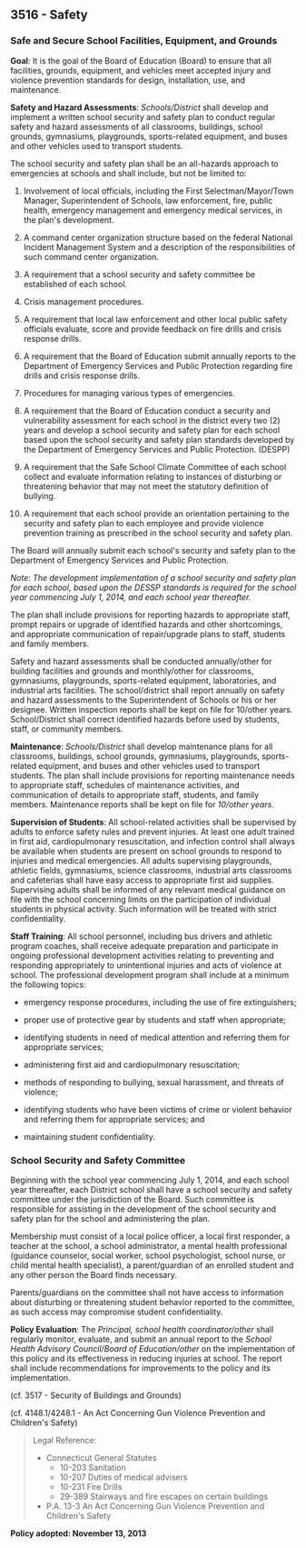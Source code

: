 ## 3516 - Safety

### Safe and Secure School Facilities, Equipment, and Grounds

**Goal**:  It is the goal of the Board of Education (Board) to ensure that all facilities, grounds, equipment, and vehicles meet accepted injury and violence prevention standards for design, installation, use, and maintenance.

**Safety and Hazard Assessments**: *Schools/District* shall develop and implement a written school security and safety plan to conduct regular safety and hazard assessments of all classrooms, buildings, school grounds, gymnasiums, playgrounds, sports-related equipment, and buses and other vehicles used to transport students.

The school security and safety plan shall be an all-hazards approach to emergencies at schools and shall include, but not be limited to:

1.  Involvement of local officials, including the First Selectman/Mayor/Town Manager, Superintendent of Schools, law enforcement, fire, public health, emergency management and emergency medical services, in the plan's development.

2.  A command center organization structure based on the federal National Incident Management System and a description of the responsibilities of such command center organization.

3.  A requirement that a school security and safety committee be established of each school.

4.  Crisis management procedures.

5.  A requirement that local law enforcement and other local public safety officials evaluate, score and provide feedback on fire drills and crisis response drills.

6.  A requirement that the Board of Education submit annually reports to the Department of Emergency Services and Public Protection regarding fire drills and crisis response drills.

7.  Procedures for managing various types of emergencies.

8.  A requirement that the Board of Education conduct a security and vulnerability assessment for each school in the district every two (2) years and develop a school security and safety plan for each school based upon the school security and safety plan standards developed by the Department of Emergency Services and Public Protection. (DESPP)

9.  A requirement that the Safe School Climate Committee of each school collect and evaluate information relating to instances of disturbing or threatening behavior that may not meet the statutory definition of bullying.

10.  A requirement that each school provide an orientation pertaining to the security and safety plan to each employee and provide violence prevention training as prescribed in the school security and safety plan.

The Board will annually submit each school's security and safety plan to the Department of Emergency Services and Public Protection.

*Note:  The development implementation of a school security and safety plan for each school, based upon the DESSP standards is required for the school year commencing July 1, 2014, and each school year thereafter.*

The plan shall include provisions for reporting hazards to appropriate staff, prompt repairs or upgrade of identified hazards and other shortcomings, and appropriate communication of repair/upgrade plans to staff, students and family members.

Safety and hazard assessments shall be conducted annually/other for building facilities and grounds and monthly/other for classrooms, gymnasiums, playgrounds, sports-related equipment, laboratories, and industrial arts facilities.  The school/district shall report annually on safety and hazard assessments to the Superintendent of Schools or his or her designee. Written inspection reports shall be kept on file for 10/other years.  School/District shall correct identified hazards before used by students, staff, or community members.

**Maintenance**: *Schools/District* shall develop maintenance plans for all classrooms, buildings, school grounds, gymnasiums, playgrounds, sports-related equipment, and buses and other vehicles used to transport students. The plan shall include provisions for reporting maintenance needs to appropriate staff, schedules of maintenance activities, and communication of details to appropriate staff, students, and family members.  Maintenance reports shall be kept on file for *10/other years*.

**Supervision of Students**: All school-related activities shall be supervised by adults to enforce safety rules and prevent injuries. At least one adult trained in first aid, cardiopulmonary resuscitation, and infection control shall always be available when students are present on school grounds to respond to injuries and medical emergencies.  All adults supervising playgrounds, athletic fields, gymnasiums, science classrooms, industrial arts classrooms and cafeterias shall have easy access to appropriate first aid supplies. Supervising adults shall be informed of any relevant medical guidance on file with the school concerning limits on the participation of individual students in physical activity. Such information will be treated with strict confidentiality.

**Staff Training**: All school personnel, including bus drivers and athletic program coaches, shall receive adequate preparation and participate in ongoing professional development activities relating to preventing and responding appropriately to unintentional injuries and acts of violence at school.  The professional development program shall include at a minimum the following topics:

*  emergency response procedures, including the use of fire extinguishers;

*  proper use of protective gear by students and staff when appropriate;

*  identifying students in need of medical attention and referring them for appropriate services;

*  administering first aid and cardiopulmonary resuscitation;

*  methods of responding to bullying, sexual harassment, and threats of violence;

*  identifying students who have been victims of crime or violent behavior and referring them for appropriate services; and

*  maintaining student confidentiality.

### School Security and Safety Committee

Beginning with the school year commencing July 1, 2014, and each school year thereafter, each District school shall have a school security and safety committee under the jurisdiction of the Board. Such committee is responsible for assisting in the development of the school security and safety plan for the school and administering the plan.

Membership must consist of a local police officer, a local first responder, a teacher at the school, a school administrator, a mental health professional (guidance counselor, social worker, school psychologist, school nurse, or child mental health specialist), a parent/guardian of an enrolled student and any other person the Board finds necessary.

Parents/guardians on the committee shall not have access to information about disturbing or threatening student behavior reported to the committee, as such access may compromise student confidentiality.

**Policy Evaluation**: The *Principal, school health coordinator/other* shall regularly monitor, evaluate, and submit an annual report to the *School Health Advisory Council/Board of Education/other* on the implementation of this policy and its effectiveness in reducing injuries at school. The report shall include recommendations for improvements to the policy and its implementation.

(cf. 3517 - Security of Buildings and Grounds)

(cf. 4148.1/4248.1 - An Act Concerning Gun Violence Prevention and Children's Safety)

> Legal Reference: 
> 
> * Connecticut General Statutes
>   * 10-203 Sanitation
>   * 10-207 Duties of medical advisers
>   * 10-231 Fire Drills
>   * 29-389 Stairways and fire escapes on certain buildings
> * P.A. 13-3 An Act Concerning Gun Violence Prevention and Children's Safety

**Policy adopted:  November 13, 2013**
